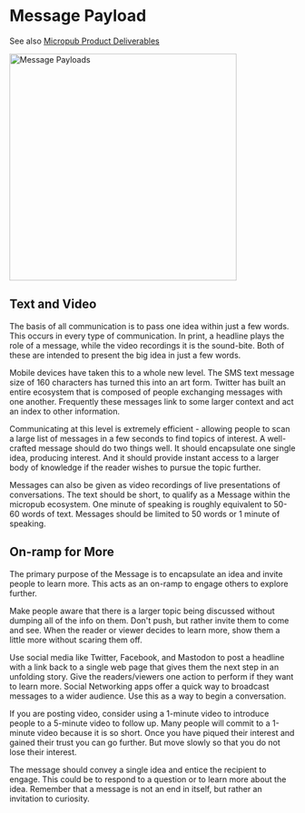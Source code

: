 # Message Payload

See also [Micropub Product Deliverables](micropub-Payload)

<img alt="Message Payloads" src="/static/images/shrinking-world.com/tech/Message.png" width='400'/>


## Text and Video

The basis of all communication is to pass one idea within just a few words.  This occurs in every
type of communication.  In print, a headline plays the role of a message, while the video recordings
it is the sound-bite. Both of these are intended to present the big idea in just a few words.

Mobile devices have taken this to a whole new level.  The SMS text message size of 160 characters
has turned this into an art form.  Twitter has built an entire ecosystem that is composed of people
exchanging messages with one another.  Frequently these messages link to some larger context and
act an index to other information.

Communicating at this level is extremely efficient - allowing people to scan a large list of
messages in a few seconds to find topics of interest.  A well-crafted message should do two things
well.  It should encapsulate one single idea, producing interest.  And it should provide instant
access to a larger body of knowledge if the reader wishes to pursue the topic further. 

Messages can also be given as video recordings of live presentations of conversations.  The text
should be short, to qualify as a Message within the micropub ecosystem.  One minute of speaking is
roughly equivalent to 50-60 words of text.  Messages should be limited to 50 words or 1 minute of
speaking.


## On-ramp for More

The primary purpose of the Message is to encapsulate an idea and invite people to learn more.  This
acts as an on-ramp to engage others to explore further.

Make people aware that there is a larger topic being discussed without dumping all of the info on
them.  Don't push, but rather invite them to come and see. When the reader or viewer decides to
learn more, show them a little more without scaring them off.

Use social media like Twitter, Facebook, and Mastodon to post a headline with a link back to a
single web page that gives them the next step in an unfolding story.  Give the readers/viewers one
action to perform if they want to learn more.  Social Networking apps offer a quick way to broadcast
messages to a wider audience. Use this as a way to begin a conversation.

If you are posting video, consider using a 1-minute video to introduce people to a 5-minute video to
follow up.  Many people will commit to a 1-minute video because it is so short.  Once you have
piqued their interest and gained their trust you can go further.  But move slowly so that you do
not lose their interest.

The message should convey a single idea and entice the recipient to engage.  This could be to
respond to a question or to learn more about the idea.  Remember that a message is not an end in
itself, but rather an invitation to curiosity.